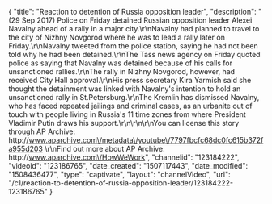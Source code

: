 {
    "title": "Reaction to detention of Russia opposition leader",
    "description": "(29 Sep 2017) Police on Friday detained Russian opposition leader Alexei Navalny ahead of a rally in a major city.\r\nNavalny had planned to travel to the city of Nizhny Novgorod where he was to lead a rally later on Friday.\r\nNavalny tweeted from the police station, saying he had not been told why he had been detained.\r\nThe Tass news agency on Friday quoted police as saying that Navalny was detained because of his calls for unsanctioned rallies.\r\nThe rally in Nizhny Novgorod, however, had received City Hall approval.\r\nHis press secretary Kira Yarmish said she thought the detainment was linked with Navalny's intention to hold an unsanctioned rally in St.Petersburg.\r\nThe Kremlin has dismissed Navalny, who has faced repeated jailings and criminal cases, as an urbanite out of touch with people living in Russia's 11 time zones from where President Vladimir Putin draws his support.\r\n\r\n\r\nYou can license this story through AP Archive: http:\/\/www.aparchive.com\/metadata\/youtube\/7797fbcfc68dc0fc615b372fa955d203 \r\nFind out more about AP Archive: http:\/\/www.aparchive.com\/HowWeWork",
    "channelid": "123184222",
    "videoid": "123186765",
    "date_created": "1507117443",
    "date_modified": "1508436477",
    "type": "captivate",
    "layout": "channelVideo",
    "url": "\/c1\/reaction-to-detention-of-russia-opposition-leader\/123184222-123186765"
}